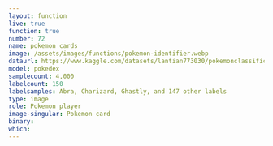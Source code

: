 ```yaml
---
layout: function
live: true
function: true
number: 72
name: pokemon cards
image: /assets/images/functions/pokemon-identifier.webp
dataurl: https://www.kaggle.com/datasets/lantian773030/pokemonclassification
model: pokedex
samplecount: 4,000
labelcount: 150
labelsamples: Abra, Charizard, Ghastly, and 147 other labels
type: image
role: Pokemon player
image-singular: Pokemon card
binary: 
which: 
---
```

